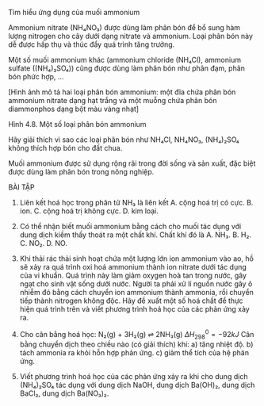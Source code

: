 Tìm hiểu ứng dụng của muối ammonium

Ammonium nitrate (NH₄NO₃) được dùng làm phân bón để bổ sung hàm lượng nitrogen cho cây dưới dạng nitrate và ammonium. Loại phân bón này dễ được hấp thụ và thúc đẩy quá trình tăng trưởng.

Một số muối ammonium khác (ammonium chloride (NH₄Cl), ammonium sulfate ((NH₄)₂SO₄)) cũng được dùng làm phân bón như phân đạm, phân bón phức hợp, ...

[Hình ảnh mô tả hai loại phân bón ammonium: một đĩa chứa phân bón ammonium nitrate dạng hạt trắng và một muỗng chứa phân bón diammonphos dạng bột màu vàng nhạt]

Hình 4.8. Một số loại phân bón ammonium

Hãy giải thích vì sao các loại phân bón như NH₄Cl, NH₄NO₃, (NH₄)₂SO₄ không thích hợp bón cho đất chua.

Muối ammonium được sử dụng rộng rãi trong đời sống và sản xuất, đặc biệt được dùng làm phân bón trong nông nghiệp.

BÀI TẬP

1. Liên kết hoá học trong phân tử NH₃ là liên kết
   A. cộng hoá trị có cực.     B. ion.
   C. cộng hoá trị không cực.  D. kim loại.

2. Có thể nhận biết muối ammonium bằng cách cho muối tác dụng với dung dịch kiềm thấy thoát ra một chất khí. Chất khí đó là
   A. NH₃.     B. H₂.     C. NO₂.     D. NO.

3. Khi thải rác thải sinh hoạt chứa một lượng lớn ion ammonium vào ao, hồ sẽ xảy ra quá trình oxi hoá ammonium thành ion nitrate dưới tác dụng của vi khuẩn. Quá trình này làm giảm oxygen hoà tan trong nước, gây ngạt cho sinh vật sống dưới nước. Người ta phải xử lí nguồn nước gây ô nhiễm đó bằng cách chuyển ion ammonium thành ammonia, rồi chuyển tiếp thành nitrogen không độc. Hãy đề xuất một số hoá chất để thực hiện quá trình trên và viết phương trình hoá học của các phản ứng xảy ra.

4. Cho cân bằng hoá học:
   N₂(g) + 3H₂(g) ⇌ 2NH₃(g)     $\Delta H^0_{298} = -92 kJ$
   Cân bằng chuyển dịch theo chiều nào (có giải thích) khi:
   a) tăng nhiệt độ.
   b) tách ammonia ra khỏi hỗn hợp phản ứng.
   c) giảm thể tích của hệ phản ứng.

5. Viết phương trình hoá học của các phản ứng xảy ra khi cho dung dịch (NH₄)₂SO₄ tác dụng với dung dịch NaOH, dung dịch Ba(OH)₂, dung dịch BaCl₂, dung dịch Ba(NO₃)₂.